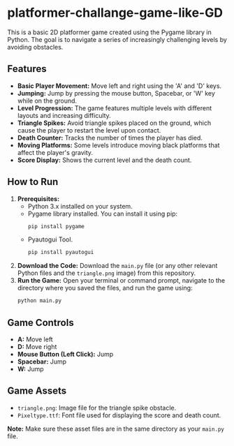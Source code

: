 # platformer-challange-game-like-GD

This is a basic 2D platformer game created using the Pygame library in Python. The goal is to navigate a series of increasingly challenging levels by avoiding obstacles.

## Features

* **Basic Player Movement:** Move left and right using the 'A' and 'D' keys.
* **Jumping:** Jump by pressing the mouse button, Spacebar, or 'W' key while on the ground.
* **Level Progression:** The game features multiple levels with different layouts and increasing difficulty.
* **Triangle Spikes:** Avoid triangle spikes placed on the ground, which cause the player to restart the level upon contact.
* **Death Counter:** Tracks the number of times the player has died.
* **Moving Platforms:** Some levels introduce moving black platforms that affect the player's gravity.
* **Score Display:** Shows the current level and the death count.

## How to Run

1.  **Prerequisites:**
    * Python 3.x installed on your system.
    * Pygame library installed. You can install it using pip:
        ```bash
        pip install pygame
        ```
    * Pyautogui Tool.
        ```bash
        pip install pyautogui
         ```
2.  **Download the Code:** Download the `main.py` file (or any other relevant Python files and the `triangle.png` image) from this repository.
3.  **Run the Game:** Open your terminal or command prompt, navigate to the directory where you saved the files, and run the game using:
    ```bash
    python main.py
    ```

## Game Controls

* **A:** Move left
* **D:** Move right
* **Mouse Button (Left Click):** Jump
* **Spacebar:** Jump
* **W:** Jump

## Game Assets

* `triangle.png`: Image file for the triangle spike obstacle.
* `Pixeltype.ttf`: Font file used for displaying the score and death count.

**Note:** Make sure these asset files are in the same directory as your `main.py` file.
